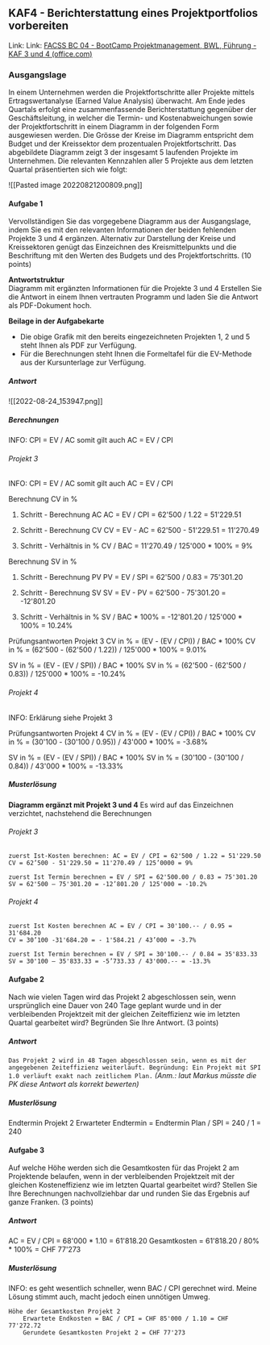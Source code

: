 ## KAF4 - Berichterstattung eines Projektportfolios vorbereiten

Link: Link: [FACSS BC 04 - BootCamp Projektmanagement, BWL, Führung - KAF 3 und 4 (office.com)](https://forms.office.com/pages/responsepage.aspx?id=KD8PHtdlokW6B_SGKKJ1dH4d0fqCZT1LhCGBv9QciOtUOFAwVUgwSTRVRkJaNzQ2WUxaSjZZQkxaVy4u)

### Ausgangslage
In einem Unternehmen werden die Projektfortschritte aller Projekte mittels Ertragswertanalyse (Earned Value Analysis) überwacht. Am Ende jedes Quartals erfolgt eine zusammenfassende Berichterstattung gegenüber der Geschäftsleitung, in welcher die Termin- und Kostenabweichungen sowie der Projektfortschritt in einem Diagramm in der folgenden Form ausgewiesen werden. Die Grösse der Kreise im Diagramm entspricht dem Budget und der Kreissektor dem prozentualen Projektfortschritt. Das abgebildete Diagramm zeigt 3 der insgesamt 5 laufenden Projekte im Unternehmen. Die relevanten Kennzahlen aller 5 Projekte aus dem letzten Quartal präsentierten sich wie folgt:

![[Pasted image 20220821200809.png]]

#### Aufgabe 1
Vervollständigen Sie das vorgegebene Diagramm aus der Ausgangslage, indem Sie es mit den relevanten Informationen der beiden fehlenden Projekte 3 und 4 ergänzen. Alternativ zur Darstellung der Kreise und Kreissektoren genügt das Einzeichnen des Kreismittelpunkts und die Beschriftung mit den Werten des Budgets und des Projektfortschritts. (10 points)

**Antwortstruktur**  
Diagramm mit ergänzten Informationen für die Projekte 3 und 4 Erstellen Sie die Antwort in einem Ihnen vertrauten Programm und laden Sie die Antwort als PDF-Dokument hoch.  
  
**Beilage in der Aufgabekarte**
- Die obige Grafik mit den bereits eingezeichneten Projekten 1, 2 und 5 steht Ihnen als PDF zur Verfügung.
- Für die Berechnungen steht Ihnen die Formeltafel für die EV-Methode aus der Kursunterlage zur Verfügung.

##### Antwort
![[2022-08-24_153947.png]]

##### Berechnungen
INFO: CPI = EV / AC somit gilt auch AC = EV / CPI

###### Projekt 3
INFO: CPI = EV / AC somit gilt auch AC = EV / CPI

Berechnung CV in %
1. Schritt - Berechnung AC
AC = EV / CPI = 62'500 / 1.22 = 51'229.51

2. Schritt - Berechnung CV
CV = EV - AC = 62'500 - 51'229.51 = 11'270.49

3. Schritt - Verhältnis in %
CV / BAC = 11'270.49 / 125'000 * 100% = 9%

Berechnung SV in %
1. Schritt - Berechnung PV
PV = EV / SPI = 62'500 / 0.83 = 75'301.20

2. Schritt - Berechnung SV
SV = EV - PV = 62'500 - 75'301.20 = -12'801.20

3. Schritt - Verhältnis in %
SV / BAC * 100% = -12'801.20 / 125'000 * 100% = 10.24%

Prüfungsantworten Projekt 3
CV in % = (EV - (EV / CPI)) / BAC * 100%
CV in % = (62'500 - (62'500 / 1.22)) / 125'000 * 100% = 9.01%

SV in % = (EV - (EV / SPI)) / BAC * 100%
SV in % = (62'500 - (62'500 / 0.83)) / 125'000 * 100% = -10.24%

###### Projekt 4
INFO: Erklärung siehe Projekt 3

Prüfungsantworten Projekt 4
CV in % = (EV - (EV / CPI)) / BAC * 100%
CV in % = (30'100 - (30'100 / 0.95)) / 43'000 * 100% = -3.68%

SV in % = (EV - (EV / SPI)) / BAC * 100%
SV in % = (30'100 - (30'100 / 0.84)) / 43'000 * 100% = -13.33%

##### Musterlösung
**Diagramm ergänzt mit Projekt 3 und 4**
Es wird auf das Einzeichnen verzichtet, nachstehend die Berechnungen

###### Projekt 3
	zuerst Ist-Kosten berechnen: AC = EV / CPI = 62'500 / 1.22 = 51'229.50
	CV = 62’500 - 51'229.50 = 11'270.49 / 125’0000 = 9%
	
	zuerst Ist Termin berechnen = EV / SPI = 62'500.00 / 0.83 = 75'301.20
	SV = 62'500 – 75'301.20 = -12’801.20 / 125'000 = -10.2%

###### Projekt 4
	zuerst Ist Kosten berechnen AC = EV / CPI = 30'100.-- / 0.95 = 31'684.20
	CV = 30’100 -31'684.20 = - 1'584.21 / 43’000 = -3.7%
	
	zuerst Ist Termin berechnen = EV / SPI = 30'100.-- / 0.84 = 35'833.33
	SV = 30'100 – 35'833.33 = -5’733.33 / 43'000.-- = -13.3%

#### Aufgabe 2
Nach wie vielen Tagen wird das Projekt 2 abgeschlossen sein, wenn ursprünglich eine Dauer von 240 Tage geplant wurde und in der verbleibenden Projektzeit mit der gleichen Zeiteffizienz wie im letzten Quartal gearbeitet wird? Begründen Sie Ihre Antwort. (3 points)

##### Antwort
`Das Projekt 2 wird in 48 Tagen abgeschlossen sein, wenn es mit der angegebenen Zeiteffizienz weiterläuft. Begründung: Ein Projekt mit SPI 1.0 verläuft exakt nach zeitlichem Plan.` 
*(Anm.: laut Markus müsste die PK diese Antwort als korrekt bewerten)*

##### Musterlösung
Endtermin Projekt 2
	Erwarteter Endtermin = Endtermin Plan / SPI = 240 / 1 = 240

#### Aufgabe 3
Auf welche Höhe werden sich die Gesamtkosten für das Projekt 2 am Projektende belaufen, wenn in der verbleibenden Projektzeit mit der gleichen Kosteneffizienz wie im letzten Quartal gearbeitet wird? Stellen Sie Ihre Berechnungen nachvollziehbar dar und runden Sie das Ergebnis auf ganze Franken. (3 points)

##### Antwort
AC = EV / CPI = 68'000 * 1.10 = 61'818.20
Gesamtkosten = 61'818.20 / 80% * 100% = CHF 77'273

##### Musterlösung
INFO: es geht wesentlich schneller, wenn BAC / CPI gerechnet wird. Meine Lösung stimmt auch, macht jedoch einen unnötigen Umweg.

```
Höhe der Gesamtkosten Projekt 2
	Erwartete Endkosten = BAC / CPI = CHF 85'000 / 1.10 = CHF 77'272.72
	Gerundete Gesamtkosten Projekt 2 = CHF 77'273
```
